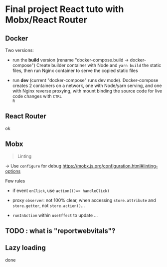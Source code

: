 # Final project React tuto with Mobx/React Router

## Docker

Two versions:

- run the **build** version (rename "docker-compose.build -> docker-compose") Create builder container with Node and `yarn build` the static files, then run Nginx container to serve the copied static files

- run **dev** (current "docker-compose" runs dev mode). Docker-compose creates 2 containers on a network, one with Node/yarn serving, and one with Nginx reverse proxying, with mount binding the source code for live code changes with <code>CTRL R</code>

## React Router

ok

## Mobx

> Linting

-> Use `configure` for debug <https://mobx.js.org/configuration.html#linting-options>

Few rules

- if event `onClick`, use `action(()=> handleClick)`

- proxy `observer`: not 100% clear, when accessing `store.attribute` and `store.getter`, not `store.action()`...

- `runInAction` within `useEffect` to update ...

## TODO : what is "reportwebvitals"?

## Lazy loading

done
